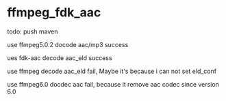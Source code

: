 # ffmpeg_fdk_aac
todo: push maven

use ffmpeg5.0.2 docode aac/mp3 success

ues fdk-aac decode aac_eld success

use ffmpeg decode aac_eld fail, Maybe it's because i can not set eld_conf

use ffmpeg6.0 docdec aac fail, because it remove aac codec since version 6.0

